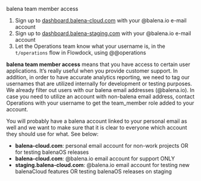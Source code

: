balena team member access 

1. Sign up to [dashboard.balena-cloud.com](https://dashboard.balena-cloud.com/signup) with your @balena.io e-mail account
1. Sign up to [dashboard.balena-staging.com](https://dashboard.balena-staging.com/signup) with your @balena.io e-mail account
1. Let the Operations team know what your username is, in the `t/operations` flow in Flowdock, using @@operations 

**balena team member access** means that you have access to certain user applications. It’s really useful when you provide customer support. In addition, in order to have accurate analytics reporting, we need to tag our usernames that are utilized internally for development or testing purposes. We already filter out users with our balena email addresses (@balena.io). In case you need to utilize an account with non-balena email address, contact Operations with your username to get the team_member role added to your account. 

You will probably have a balena account linked to your personal email as well and we want to make sure that it is clear to everyone which account they should use for what. See below: 

* **balena-cloud.com**: personal email account for non-work projects OR for testing balenaOS releases
* **balena-cloud.com**: @balena.io email account for support ONLY
* **staging.balena-cloud.com**: @balena.io email account for testing new balenaCloud features OR testing balenaOS releases on staging
